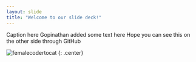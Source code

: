 ```yaml
---
layout: slide
title: "Welcome to our slide deck!"
---
```


Caption here
Gopinathan added some text  here
Hope you can see this on the other side through GitHub 

![femalecodertocat](https://octodex.github.com/images/femalecodertocat.png)
{: .center}

